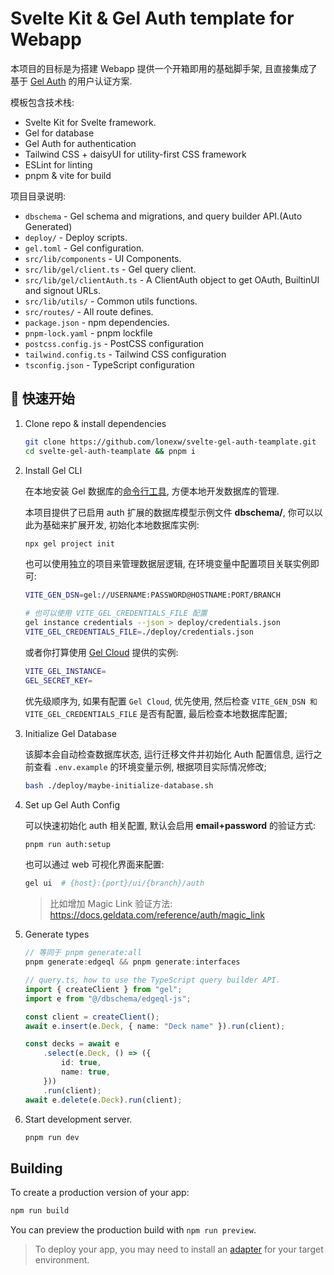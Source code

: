 # Svelte Kit & Gel Auth template for Webapp

本项目的目标是为搭建 Webapp 提供一个开箱即用的基础脚手架, 且直接集成了基于 [Gel Auth](https://zaizhao.github.io/core/gel/auth.html) 的用户认证方案.

模板包含技术栈:
- Svelte Kit for Svelte framework.
- Gel for database
- Gel Auth for authentication
- Tailwind CSS + daisyUI for utility-first CSS framework
- ESLint for linting
- pnpm & vite for build

项目目录说明:
- `dbschema` - Gel schema and migrations, and query builder API.(Auto Generated)
- `deploy/` - Deploy scripts.
- `gel.toml` - Gel configuration.
- `src/lib/components` - UI Components.
- `src/lib/gel/client.ts` -  Gel query client.
- `src/lib/gel/clientAuth.ts` - A ClientAuth object to get OAuth, BuiltinUI and signout URLs.
- `src/lib/utils/` - Common utils functions.
- `src/routes/` - All route defines.
- `package.json` - npm dependencies.
- `pnpm-lock.yaml` - pnpm lockfile
- `postcss.config.js` - PostCSS configuration
- `tailwind.config.ts` - Tailwind CSS configuration
- `tsconfig.json` - TypeScript configuration

## 🚀 快速开始

1. Clone repo & install dependencies

    ```bash
    git clone https://github.com/lonexw/svelte-gel-auth-teamplate.git
    cd svelte-gel-auth-teamplate && pnpm i
    ```

2. Install Gel CLI

    在本地安装 Gel 数据库的[命令行工具](https://zaizhao.github.io/core/gel/cli.html), 方便本地开发数据库的管理.

    本项目提供了已启用 auth 扩展的数据库模型示例文件 **dbschema/**, 你可以以此为基础来扩展开发, 初始化本地数据库实例:

    ```bash
    npx gel project init
    ```

    也可以使用独立的项目来管理数据层逻辑, 在环境变量中配置项目关联实例即可:

    ```bash
    VITE_GEN_DSN=gel://USERNAME:PASSWORD@HOSTNAME:PORT/BRANCH

    # 也可以使用 VITE_GEL_CREDENTIALS_FILE 配置
    gel instance credentials --json > deploy/credentials.json
    VITE_GEL_CREDENTIALS_FILE=./deploy/credentials.json
    ```

    或者你打算使用 [Gel Cloud](https://docs.geldata.com/cloud) 提供的实例:

    ```bash
    VITE_GEL_INSTANCE=
    GEL_SECRET_KEY=
    ```
    优先级顺序为, 如果有配置 `Gel Cloud`, 优先使用, 然后检查 `VITE_GEN_DSN 和 VITE_GEL_CREDENTIALS_FILE` 是否有配置, 最后检查本地数据库配置;
    
3. Initialize Gel Database

    该脚本会自动检查数据库状态, 运行迁移文件并初始化 Auth 配置信息, 运行之前查看 `.env.example` 的环境变量示例, 根据项目实际情况修改;

    ```bash
    bash ./deploy/maybe-initialize-database.sh
    ```

4. Set up Gel Auth Config

    可以快速初始化 auth 相关配置, 默认会启用 **email+password** 的验证方式:

    ```bash
    pnpm run auth:setup
    ```

    也可以通过 web 可视化界面来配置:

    ```bash
    gel ui  # {host}:{port}/ui/{branch}/auth
    ```

    > 比如增加 Magic Link 验证方法: https://docs.geldata.com/reference/auth/magic_link 

5. Generate types 

    ```typescript
    // 等同于 pnpm generate:all
    pnpm generate:edgeql && pnpm generate:interfaces

    // query.ts, how to use the TypeScript query builder API.
    import { createClient } from "gel";
    import e from "@/dbschema/edgeql-js";

    const client = createClient();
    await e.insert(e.Deck, { name: "Deck name" }).run(client);

    const decks = await e
        .select(e.Deck, () => ({
            id: true,
            name: true,
        }))
        .run(client);
    await e.delete(e.Deck).run(client);
    ```

6. Start development server.

    ```bash
    pnpm run dev
    ```

## Building

To create a production version of your app:

```bash
npm run build
```

You can preview the production build with `npm run preview`.

> To deploy your app, you may need to install an [adapter](https://svelte.dev/docs/kit/adapters) for your target environment.
